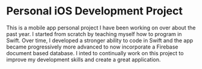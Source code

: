# Personal iOS Development Project
This is a mobile app personal project I have been working on over about the past year. I started from scratch by teaching myself how to program in Swift. Over time, I developed a stronger ability to code in Swift and the app became progressively more advanced to now incorporate a Firebase document based database. I inted to continually work on this project to improve my development skills and create a great application.
